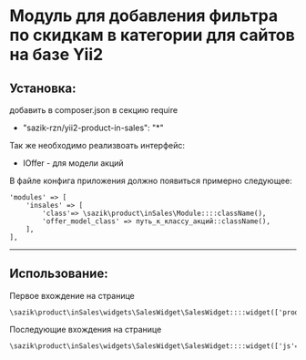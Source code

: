 Модуль для добавления фильтра по скидкам в категории для сайтов на базе Yii2
======================================================


Установка:
----------

добавить в composer.json в секцию require 
 * "sazik-rzn/yii2-product-in-sales": "*"

Так же необходимо реализвоать интерфейс:
 * IOffer - для модели акций

 В файле конфига приложения должно появиться примерно следующее: 

    'modules' => [
        'insales' => [
            'class'=> \sazik\product\inSales\Module::::className(),
            'offer_model_class' => путь_к_классу_акций::className(),
        ],
    ],
       
----------
    

Использование:
--------------

Первое вхождение на странице

    \sazik\product\inSales\widgets\SalesWidget\SalesWidget::::widget(['products_ids'=>массив_с_адишниками_продуктов_в_категории]);

Последующие вхождения на странице

    \sazik\product\inSales\widgets\SalesWidget\SalesWidget::::widget(['js'=>false]);

